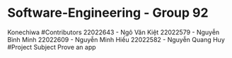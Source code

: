 # Software-Engineering - Group 92
Konechiwa
#Contributors
22022643 - Ngô Văn Kiệt
22022579 - Nguyễn Bình Minh
22022609 - Nguyễn Minh Hiếu
22022582 - Nguyễn Quang Huy
#Project Subject
Prove an app
